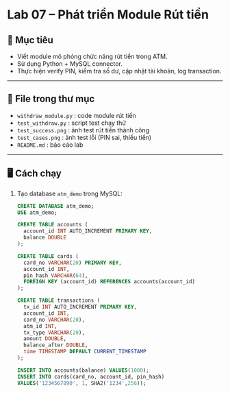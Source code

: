 # Lab 07 – Phát triển Module Rút tiền

## 🎯 Mục tiêu
- Viết module mô phỏng chức năng rút tiền trong ATM.
- Sử dụng Python + MySQL connector.
- Thực hiện verify PIN, kiểm tra số dư, cập nhật tài khoản, log transaction.

---

## 📂 File trong thư mục
- `withdraw_module.py` : code module rút tiền
- `test_withdraw.py` : script test chạy thử
- `test_success.png` : ảnh test rút tiền thành công
- `test_cases.png` : ảnh test lỗi (PIN sai, thiếu tiền)
- `README.md` : báo cáo lab

---

## 🖥️ Cách chạy
1. Tạo database `atm_demo` trong MySQL:
   ```sql
   CREATE DATABASE atm_demo;
   USE atm_demo;

   CREATE TABLE accounts (
     account_id INT AUTO_INCREMENT PRIMARY KEY,
     balance DOUBLE
   );

   CREATE TABLE cards (
     card_no VARCHAR(20) PRIMARY KEY,
     account_id INT,
     pin_hash VARCHAR(64),
     FOREIGN KEY (account_id) REFERENCES accounts(account_id)
   );

   CREATE TABLE transactions (
     tx_id INT AUTO_INCREMENT PRIMARY KEY,
     account_id INT,
     card_no VARCHAR(20),
     atm_id INT,
     tx_type VARCHAR(20),
     amount DOUBLE,
     balance_after DOUBLE,
     time TIMESTAMP DEFAULT CURRENT_TIMESTAMP
   );

   INSERT INTO accounts(balance) VALUES(1000);
   INSERT INTO cards(card_no, account_id, pin_hash) 
   VALUES('1234567890', 1, SHA2('1234',256));
